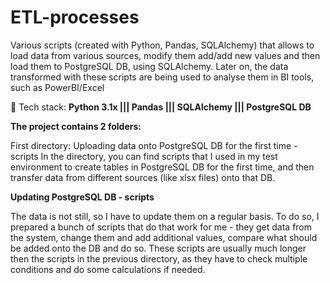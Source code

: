 # ETL-processes
Various scripts (created with Python, Pandas, SQLAlchemy) that allows to load data from various sources, modify them add/add new values and then load them to PostgreSQL DB, using SQLAlchemy.
Later on, the data transformed with these scripts are being used to analyse them in BI tools, such as PowerBI/Excel

:rocket: Tech stack:
**Python 3.1x |||
Pandas |||
SQLAlchemy |||
PostgreSQL DB**


**The project contains 2 folders:**

First directory: Uploading data onto PostgreSQL DB for the first time - scripts
In the directory, you can find scripts that I used in my test environment to create tables in PostgreSQL DB for the first time, and then transfer data from different sources (like xlsx files) onto that DB.

**Updating PostgreSQL DB - scripts**

The data is not still, so I have to update them on a regular basis. To do so, I prepared a bunch of scripts that do that work for me - they get data from the system, change them and add additional values, compare what should be added onto the DB and do so.
These scripts are usually much longer then the scripts in the previous directory, as they have to check multiple conditions and do some calculations if needed.
